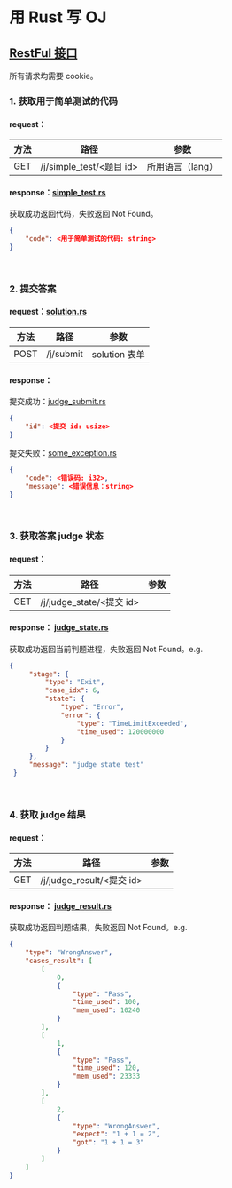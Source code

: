 # 用 Rust 写 OJ

## [RestFul 接口](src/router.rs)
所有请求均需要 cookie。

### 1. 获取用于简单测试的代码
#### request：
|方法|路径|参数|
|:----:|:----:|:----:|
|GET|/j/simple_test/<题目 id>|所用语言（lang）

#### response：[simple_test.rs](src/resp/simple_test.rs)
获取成功返回代码，失败返回 Not Found。
``` json
{
    "code": <用于简单测试的代码: string> 
}
```

<br/>

### 2. 提交答案
#### request：[solution.rs](src/req/solution.rs)
|方法|路径|参数|
|:----:|:----:|:----:|
|POST|/j/submit|solution 表单

#### response：
提交成功：[judge_submit.rs](src/resp/judge_submit.rs)
``` json
{
    "id": <提交 id: usize> 
}
```
提交失败：[some_exception.rs](src/resp/some_exception.rs)
``` json
{
    "code": <错误码: i32>,
    "message": <错误信息：string>
}
```

<br/>

### 3. 获取答案 judge 状态
#### request：
|方法|路径|参数|
|:----:|:----:|:----:|
|GET|/j/judge_state/<提交 id>|

#### response： [judge_state.rs](src/resp/judge_state.rs)
获取成功返回当前判题进程，失败返回 Not Found。e.g.
``` json
{
     "stage": {
         "type": "Exit",
         "case_idx": 6,
         "state": {
             "type": "Error",
             "error": {
                 "type": "TimeLimitExceeded",
                 "time_used": 120000000
             }
         }
     },
     "message": "judge state test"
 }
```

<br/>

### 4. 获取 judge 结果
#### request：
|方法|路径|参数|
|:----:|:----:|:----:|
|GET|/j/judge_result/<提交 id>|

#### response： [judge_result.rs](src/resp/judge_result.rs)
获取成功返回判题结果，失败返回 Not Found。e.g.
``` json
{
    "type": "WrongAnswer",
    "cases_result": [
        [
            0,
            {
                "type": "Pass",
                "time_used": 100,
                "mem_used": 10240
            }
        ],
        [
            1,
            {
                "type": "Pass",
                "time_used": 120,
                "mem_used": 23333
            }
        ],
        [
            2,
            {
                "type": "WrongAnswer",
                "expect": "1 + 1 = 2",
                "got": "1 + 1 = 3"
            }
        ]
    ]
}
```